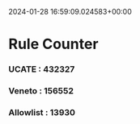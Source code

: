 2024-01-28 16:59:09.024583+00:00
# Rule Counter 
 ### UCATE : 432327

 ### Veneto : 156552

 ### Allowlist : 13930